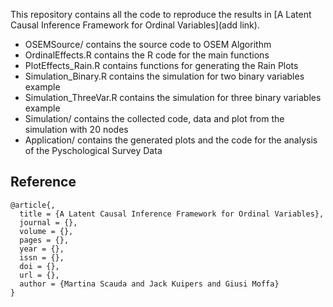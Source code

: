 This repository contains all the code to reproduce the results in [A Latent Causal Inference Framework for Ordinal Variables](add link).

- OSEMSource/ contains the source code to OSEM Algorithm
- OrdinalEffects.R contains the R code for the main functions 
- PlotEffects_Rain.R contains functions for generating the Rain Plots 
- Simulation_Binary.R contains the simulation for two binary variables example 
- Simulation_ThreeVar.R contains the simulation for three binary variables example
- Simulation/ contains the collected code, data and plot from the simulation with 20 nodes 
- Application/ contains the generated plots and the code for the analysis of the Pyschological Survey Data


Reference
---------

```
@article{,
  title = {A Latent Causal Inference Framework for Ordinal Variables},
  journal = {},
  volume = {},
  pages = {},
  year = {},
  issn = {},
  doi = {},
  url = {},
  author = {Martina Scauda and Jack Kuipers and Giusi Moffa}
}
```

        
